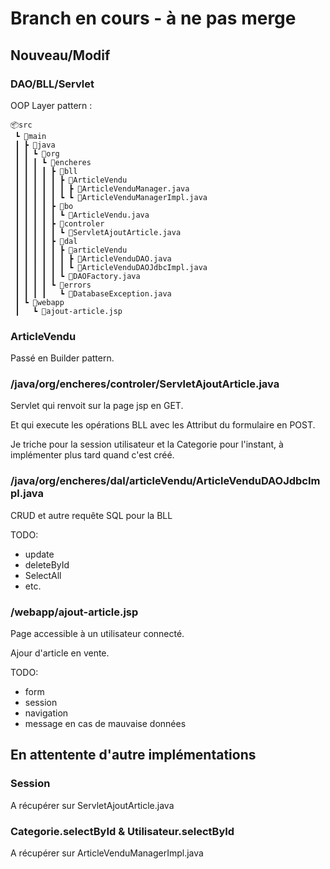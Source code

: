 # Branch en cours - à ne pas merge

## Nouveau/Modif
### DAO/BLL/Servlet
OOP Layer pattern :
```tree
📦src
 ┗ 📂main
 ┃ ┣ 📂java
 ┃ ┃ ┗ 📂org
 ┃ ┃ ┃ ┗ 📂encheres
 ┃ ┃ ┃ ┃ ┣ 📂bll
 ┃ ┃ ┃ ┃ ┃ ┣ 📂ArticleVendu
 ┃ ┃ ┃ ┃ ┃ ┃ ┣ 📜ArticleVenduManager.java
 ┃ ┃ ┃ ┃ ┃ ┗ ┗ 📜ArticleVenduManagerImpl.java
 ┃ ┃ ┃ ┃ ┣ 📂bo
 ┃ ┃ ┃ ┃ ┃ ┗ 📜ArticleVendu.java
 ┃ ┃ ┃ ┃ ┣ 📂controler
 ┃ ┃ ┃ ┃ ┃ ┗ 📜ServletAjoutArticle.java
 ┃ ┃ ┃ ┃ ┣ 📂dal
 ┃ ┃ ┃ ┃ ┃ ┣ 📂articleVendu
 ┃ ┃ ┃ ┃ ┃ ┃ ┣ 📜ArticleVenduDAO.java
 ┃ ┃ ┃ ┃ ┃ ┃ ┗ 📜ArticleVenduDAOJdbcImpl.java
 ┃ ┃ ┃ ┃ ┃ ┗ 📜DAOFactory.java
 ┃ ┃ ┃ ┃ ┗ 📂errors
 ┃ ┃ ┃ ┃   ┗ 📜DatabaseException.java
 ┃ ┗ 📂webapp
 ┃   ┗ 📜ajout-article.jsp
```
### ArticleVendu
Passé en Builder pattern.
### /java/org/encheres/controler/ServletAjoutArticle.java
Servlet qui renvoit sur la page jsp en GET.

Et qui execute les opérations BLL avec les Attribut du formulaire en POST.

Je triche pour la session utilisateur et la Categorie pour l'instant, à implémenter plus tard quand c'est créé.
### /java/org/encheres/dal/articleVendu/ArticleVenduDAOJdbcImpl.java
CRUD et autre requête SQL pour la BLL

TODO:
- update
- deleteById
- SelectAll
- etc.
### /webapp/ajout-article.jsp
Page accessible à un utilisateur connecté.

Ajour d'article en vente.

TODO:
- form
- session
- navigation
- message en cas de mauvaise données
## En attentente d'autre implémentations
### Session
A récupérer sur ServletAjoutArticle.java
### Categorie.selectById & Utilisateur.selectById
A récupérer sur ArticleVenduManagerImpl.java
